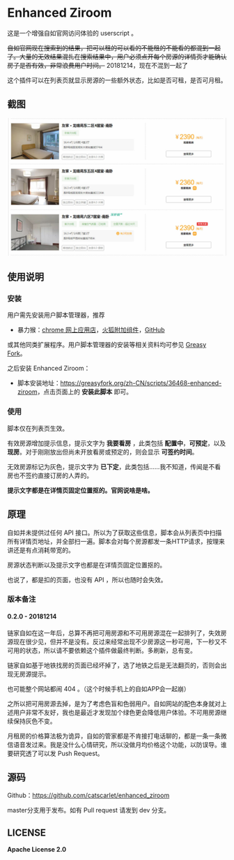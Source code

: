 # Enhanced Ziroom

这是一个增强自如官网访问体验的 userscript 。

~~自如官网现在搜索到的结果，把可以租的可以看的不能租的不能看的都混到一起了。大量的无效结果混扎在搜索结果中，用户必须点开每个房源的详情页才能确认房子是否有效，非常浪费用户时间。~~ 20181214，现在不混到一起了

这个插件可以在列表页就显示房源的一些额外状态，比如是否可租，是否可月租。

## 截图

![](snap.jpg)

## 使用说明

### 安装

用户需先安装用户脚本管理器，推荐

- 暴力猴：[chrome 网上应用店](https://chrome.google.com/webstore/detail/violentmonkey/jinjaccalgkegednnccohejagnlnfdag)，[火狐附加组件](https://addons.mozilla.org/en-US/firefox/addon/greasemonkey/)，[GitHub](https://github.com/violentmonkey/violentmonkey/releases/latest)

或其他同类扩展程序。用户脚本管理器的安装等相关资料均可参见 [Greasy Fork](https://greasyfork.org/)。

之后安装 Enhanced Ziroom：

- 脚本安装地址：<https://greasyfork.org/zh-CN/scripts/36468-enhanced-ziroom>，点击页面上的 **安装此脚本** 即可。

### 使用

脚本仅在列表页生效。

有效房源增加提示信息，提示文字为 **我要看房** ，此类包括 **配置中**，**可预定**，以及 **现房**。对于刚刚放出但尚未开放看房或预定的，则会显示 **可签约时间**。

无效房源标记为灰色，提示文字为 **已下定**，此类包括......我不知道，传闻是不看房也不签约直接订房的人弄的。

**提示文字都是在详情页固定位置抠的。官网说啥是啥。**

## 原理

自如并未提供过任何 API 接口。所以为了获取这些信息，脚本会从列表页中扫描所有详情页地址，并全部扫一遍。脚本会对每个房源都发一条HTTP请求，按理来讲还是有点消耗带宽的。

房源状态判断以及提示文字也都是在详情页固定位置抠的。

也说了，都是扣的页面，也没有 API ，所以也随时会失效。

### 版本备注

#### 0.2.0 - 20181214

链家自如在这一年后，总算不再把可用房源和不可用房源混在一起排列了，失效房源现在很少见，但并不是没有。反过来经常出现不少房源这一秒可用，下一秒又不可用的状态，所以请不要依赖这个插件做最终判断。多刷新，总有变。

链家自如基于地铁找房的页面已经坏掉了，选了地铁之后是无法翻页的，否则会出现无房源提示。

也可能整个网站都闹 404 。（这个时候手机上的自如APP会一起崩）

之所以把可用房源去掉，是为了考虑色盲和色弱用户。自如网站的配色本身就对上述用户非常不友好，我也是最近才发现加个绿色更会降低用户体验。不可用房源继续保持灰色不变。

月租房的价格算法极为诡异，自如的管家都是不肯接打电话聊的，都是一条一条微信语音发过来。我是没什么心情研究，所以没做月均价格这个功能，以防误导。谁要研究透了可以发 Push Request。

## 源码

Github：<https://github.com/catscarlet/enhanced_ziroom>

master分支用于发布。如有 Pull request 请发到 dev 分支。

## LICENSE

**Apache License 2.0**
